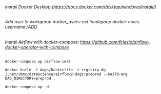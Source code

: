 ###### Install Docker Desktop (https://docs.docker.com/desktop/windows/install/)

###### Add user to workgroup docker_users: net localgroup docker-users username /ADD

###### Install Airflow with docker-compose: https://github.com/fclesio/airflow-docker-operator-with-compose

`docker-compose up airflow-init`

`docker build -f dags/Dockerfile -t registry.dg-i.net/vbmc/datascience/airflow2-dags:preprod --build-arg DAG_DIRECTORY=preprod .`

`docker-compose up -d`